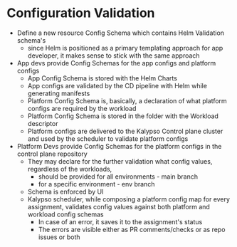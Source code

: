 # Configuration Validation

- Define a new resource Config Schema which contains Helm Validation schema's 
  - since Helm is positioned as a primary templating approach for app developer, it makes sense to stick with the same approach
- App devs provide Config Schemas for the app configs and platform configs
   - App Config Schema is stored with the Helm Charts
   - App configs are validated by the CD pipeline with Helm while generating manifests
   - Platform Config Schema is, basically, a declaration of what platform configs are required by the workload
   - Platform Config Schema is stored in the folder with the Workload descriptor
   - Platform configs are delivered to the Kalypso Control plane cluster and used by the scheduler to validate platform configs
- Platform Devs provide Config Schemas for the platform configs in the control plane repository
  - They may declare for the further validation what config values, regardless of the workloads, 
      - should be provided for all environments - main branch
      - for a specific environment - env branch
  - Schema is enforced by UI
  - Kalypso scheduler, while composing a platform config map for every assignment, validates config values against both platform and workload config schemas
    - In case of an error, it saves it to the assignment's status     
    - The errors are visible either as PR comments/checks or as repo issues or both

